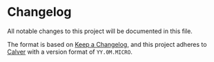 # Changelog

All notable changes to this project will be documented in this file.

The format is based on [Keep a Changelog](https://keepachangelog.com/en/1.0.0/),
and this project adheres to [Calver](https://calver.org) with a version format of `YY.0M.MICRO`.
